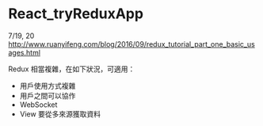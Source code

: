 # React_tryReduxApp


7/19, 20 http://www.ruanyifeng.com/blog/2016/09/redux_tutorial_part_one_basic_usages.html


Redux 相當複雜，在如下狀況，可適用：

* 用戶使用方式複雜
* 用戶之間可以協作
* WebSocket
* View 要從多來源獲取資料
